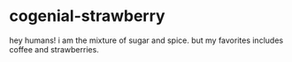 # cogenial-strawberry
hey humans!
i am the mixture of sugar and spice.
but my favorites includes coffee and strawberries.
